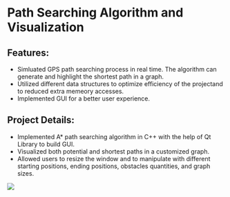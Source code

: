 # Path Searching Algorithm and Visualization

## Features:
- Simluated GPS path searching process in real time. The algorithm can generate and highlight the shortest path in a graph.
- Utilized different data structures to optimize efficiency of the projectand to reduced extra memeory accesses.
- Implemented GUI for a better user experience.

## Project Details:
- Implemented A* path searching algorithm in C++ with the help of Qt Library to build GUI.
- Visualized both potential and shortest paths in a customized graph.
- Allowed users to resize the window and to manipulate with different starting positions, ending positions, obstacles quantities, and graph sizes.

![](demo/demo.gif)
